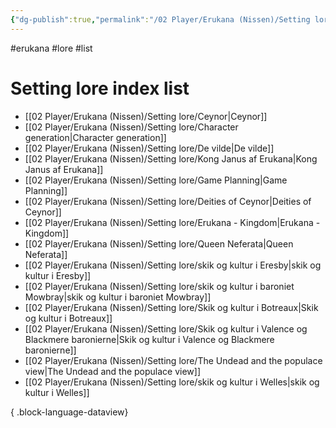 ```yaml
---
{"dg-publish":true,"permalink":"/02 Player/Erukana (Nissen)/Setting lore/Setting lore index/"}
---
```


#erukana #lore #list 

# Setting lore index list
- [[02 Player/Erukana (Nissen)/Setting lore/Ceynor\|Ceynor]]
- [[02 Player/Erukana (Nissen)/Setting lore/Character generation\|Character generation]]
- [[02 Player/Erukana (Nissen)/Setting lore/De vilde\|De vilde]]
- [[02 Player/Erukana (Nissen)/Setting lore/Kong Janus af Erukana\|Kong Janus af Erukana]]
- [[02 Player/Erukana (Nissen)/Setting lore/Game Planning\|Game Planning]]
- [[02 Player/Erukana (Nissen)/Setting lore/Deities of Ceynor\|Deities of Ceynor]]
- [[02 Player/Erukana (Nissen)/Setting lore/Erukana - Kingdom\|Erukana - Kingdom]]
- [[02 Player/Erukana (Nissen)/Setting lore/Queen Neferata\|Queen Neferata]]
- [[02 Player/Erukana (Nissen)/Setting lore/skik og kultur i Eresby\|skik og kultur i Eresby]]
- [[02 Player/Erukana (Nissen)/Setting lore/skik og kultur i baroniet Mowbray\|skik og kultur i baroniet Mowbray]]
- [[02 Player/Erukana (Nissen)/Setting lore/Skik og kultur i Botreaux\|Skik og kultur i Botreaux]]
- [[02 Player/Erukana (Nissen)/Setting lore/Skik og kultur i Valence og Blackmere baronierne\|Skik og kultur i Valence og Blackmere baronierne]]
- [[02 Player/Erukana (Nissen)/Setting lore/The Undead and the populace view\|The Undead and the populace view]]
- [[02 Player/Erukana (Nissen)/Setting lore/skik og kultur i Welles\|skik og kultur i Welles]]

{ .block-language-dataview}
